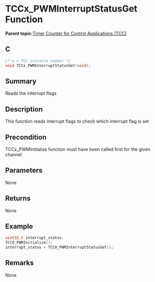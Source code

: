 # TCCx\_PWMInterruptStatusGet Function

**Parent topic:**[Timer Counter for Control Applications \(TCC\)](GUID-CCA150A8-2C66-40B2-9C35-D7F3473720AE.md)

## C

```c
/* x = TCC instance number */
void TCCx_PWMInterruptStatusGet(void);
```

## Summary

Reads the interrupt flags

## Description

This function reads interrupt flags to check which interrupt flag is set

## Precondition

TCCx\_PWMInitialize function must have been called first for the given channel

## Parameters

None

## Returns

None

## Example

```c
uint32_t interrupt_status;
TCC0_PWMInitialize();
interrupt_status = TCC0_PWMInterruptStatusGet();
```

## Remarks

None

